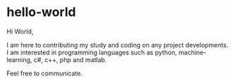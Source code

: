 # hello-world


Hi World,

I am here to contributing my study and coding on any project developments. 
I am interested in programming languages such as python, machine-learning, c#, c++, php and matlab.

Feel free to communicate.
